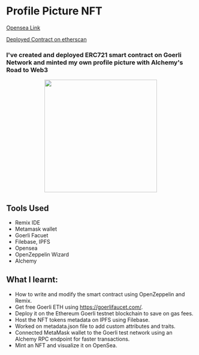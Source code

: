 # Profile Picture NFT

[Opensea Link](https://testnets.opensea.io/assets/goerli/0xaa8f0ec54c2e1656e4b81de4216fb146c23886f5/1)

[Deployed Contract on etherscan](https://goerli.etherscan.io/address/0x3964df30402799b07ed37fed60c83ad250943a9f)

 ### I've created and deployed ERC721 smart contract on Goerli Network and minted my own profile picture with Alchemy's Road to Web3
 
 <p align="center" >
<img src = "https://user-images.githubusercontent.com/59679281/206873495-e6e9a7b7-1118-48ae-9ab8-7622c6802dc5.png" height="300px"> 
</p>

## Tools Used

- Remix IDE
- Metamask wallet
- Goerli Facuet
- Filebase, IPFS
- Opensea
- OpenZeppelin Wizard
- Alchemy

## What I learnt:

- How to write and modify the smart contract using OpenZeppelin and Remix.
- Get free Goerli ETH using https://goerlifaucet.com/.
- Deploy it on the Ethereum Goerli testnet blockchain to save on gas fees.
- Host the NFT tokens metadata on IPFS using Filebase.
- Worked on metadata.json file to add custom attributes and traits.
- Connected MetaMask wallet to the Goerli test network using an Alchemy RPC endpoint for faster transactions.
- Mint an NFT and visualize it on OpenSea.

